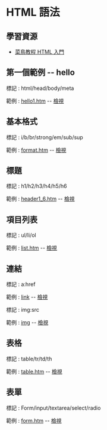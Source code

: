 # HTML 語法

## 學習資源

* [菜鳥教程 HTML 入門](http://www.runoob.com/html/html-tutorial.html)


## 第一個範例 -- hello

標記 : html/head/body/meta

範例 : [hello1.htm](hello1.htm) -- [檢視](https://rawgit.com/cccnqu/wd106b/master/example/01-html/hello1.htm)

## 基本格式

標記 :  i/b/br/strong/em/sub/sup

範例 : [format.htm](format.htm) -- [檢視](https://rawgit.com/cccnqu/wd106b/master/example/01-html/format.htm)

## 標題

標記 :  h1/h2/h3/h4/h5/h6

範例 : [header1_6.htm](header1_6.htm) -- [檢視](https://rawgit.com/cccnqu/wd106b/master/example/01-html/header1_6.htm)

## 項目列表

標記 :  ul/li/ol

範例 : [list.htm](list.htm) -- [檢視](https://rawgit.com/cccnqu/wd106b/master/example/01-html/list.htm)

## 連結

標記 :  a:href

範例 : [link](link.htm) -- [檢視](https://rawgit.com/cccnqu/wd106b/master/example/01-html/link.htm)

標記 :  img:src

範例 : [img](img.htm) -- [檢視](https://rawgit.com/cccnqu/wd106b/master/example/01-html/img.htm)

## 表格

標記 :  table/tr/td/th

範例 : [table.htm](table.htm) -- [檢視](https://rawgit.com/cccnqu/wd106b/master/example/01-html/table.htm)

## 表單

標記 : Form/input/textarea/select/radio

範例 : [form.htm](form.htm) -- [檢視](https://rawgit.com/cccnqu/wd106b/master/example/01-html/form.htm)
